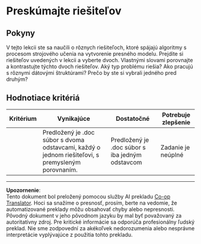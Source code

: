 <!--
CO_OP_TRANSLATOR_METADATA:
{
  "original_hash": "de6025f96841498b0577e9d1aee18d1f",
  "translation_date": "2025-09-05T16:20:12+00:00",
  "source_file": "4-Classification/2-Classifiers-1/assignment.md",
  "language_code": "sk"
}
-->
# Preskúmajte riešiteľov
## Pokyny

V tejto lekcii ste sa naučili o rôznych riešiteľoch, ktoré spájajú algoritmy s procesom strojového učenia na vytvorenie presného modelu. Prejdite si riešiteľov uvedených v lekcii a vyberte dvoch. Vlastnými slovami porovnajte a kontrastujte týchto dvoch riešiteľov. Aký typ problému riešia? Ako pracujú s rôznymi dátovými štruktúrami? Prečo by ste si vybrali jedného pred druhým? 
## Hodnotiace kritériá

| Kritérium | Vynikajúce                                                                                   | Dostatočné                                      | Potrebuje zlepšenie          |
| --------- | -------------------------------------------------------------------------------------------- | ----------------------------------------------- | ---------------------------- |
|           | Predložený je .doc súbor s dvoma odstavcami, každý o jednom riešiteľovi, s premysleným porovnaním. | Predložený je .doc súbor s iba jedným odstavcom | Zadanie je neúplné           |

---

**Upozornenie**:  
Tento dokument bol preložený pomocou služby AI prekladu [Co-op Translator](https://github.com/Azure/co-op-translator). Hoci sa snažíme o presnosť, prosím, berte na vedomie, že automatizované preklady môžu obsahovať chyby alebo nepresnosti. Pôvodný dokument v jeho pôvodnom jazyku by mal byť považovaný za autoritatívny zdroj. Pre kritické informácie sa odporúča profesionálny ľudský preklad. Nie sme zodpovední za akékoľvek nedorozumenia alebo nesprávne interpretácie vyplývajúce z použitia tohto prekladu.